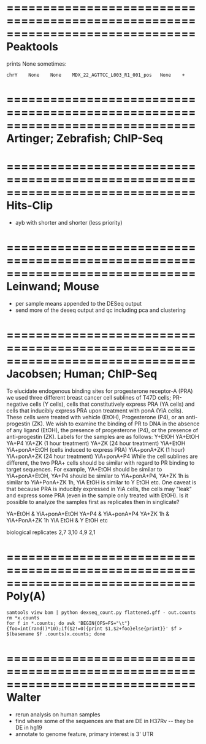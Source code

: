 ==============================================================================
Peaktools
==============================================================================

prints None sometimes:
    
    chrY	None	None	MDX_22_AGTTCC_L003_R1_001_pos	None	+

==============================================================================
Artinger; Zebrafish; ChIP-Seq
==============================================================================

==============================================================================
Hits-Clip
==============================================================================

* ayb with shorter and shorter (less priority)

==============================================================================
Leinwand; Mouse
==============================================================================

* per sample means appended to the DESeq output
* send more of the deseq output and qc including pca and clustering


==============================================================================
Jacobsen; Human; ChIP-Seq
==============================================================================

To elucidate endogenous binding sites for progesterone receptor-A (PRA) we used
three different breast cancer cell sublines of T47D cells; PR-negative cells
(Y cells), cells that constitutively express PRA (YA cells) and cells that 
inducibly express PRA upon treatment with ponA (YiA cells). These cells were 
treated with vehicle (EtOH), Progesterone (P4), or an anti-progestin (ZK). We 
wish to examine the binding of PR to DNA in the absence of any ligand (EtOH), 
the presence of progesterone (P4), or the presence of anti-progestin (ZK). 
Labels for the samples are as follows: Y+EtOH YA+EtOH YA+P4 YA+ZK
(1 hour treatment) YA+ZK (24 hour treatment) YiA+EtOH YiA+ponA+EtOH 
(cells induced to express PRA) YiA+ponA+ZK (1 hour) YiA+ponA+ZK 
(24 hour treatment) YiA+ponA+P4 While the cell sublines are different, the 
two PRA+ cells should be similar with regard to PR binding to target 
sequences. For example, YA+EtOH should be similar to YiA+ponA+EtOH, YA+P4 
should be similar to YiA+ponA+P4, YA+ZK 1h is similar to YiA+PonA+ZK 1h, 
YiA EtOH is similar to Y EtOH etc. One caveat is that because PRA is inducibly 
expressed in YiA cells, the cells may "leak" and express some PRA 
(even in the sample only treated with EtOH). Is it possible to analyze the 
samples first as replicates then in singlicate?

YA+EtOH & YiA+ponA+EtOH
YA+P4 & YiA+ponA+P4
YA+ZK 1h & YiA+PonA+ZK 1h
YiA EtOH & Y EtOH etc

biological replicates
2,7
3,10
4,9
2,1

==============================================================================
Poly(A)
==============================================================================

    samtools view bam | python dexseq_count.py flattened.gff - out.counts
    rm *x.counts
    for f in *.counts; do awk 'BEGIN{OFS=FS="\t"}{foo=int(rand()*10);if($2!=0){print $1,$2+foo}else{print}}' $f > $(basename $f .counts)x.counts; done


==============================================================================
Walter
==============================================================================

* rerun analysis on human samples
* find where some of the sequences are that are DE in H37Rv -- they be DE in hg19
* annotate to genome feature, primary interest is 3' UTR